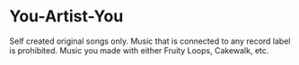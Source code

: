 You-Artist-You
==============

Self created original songs only. Music that is connected to any record label is prohibited. Music you made with either Fruity Loops, Cakewalk, etc.